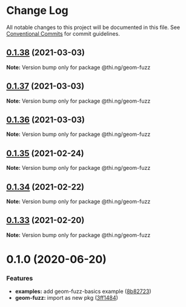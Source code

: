 # Change Log

All notable changes to this project will be documented in this file.
See [Conventional Commits](https://conventionalcommits.org) for commit guidelines.

## [0.1.38](https://github.com/thi-ng/umbrella/compare/@thi.ng/geom-fuzz@0.1.37...@thi.ng/geom-fuzz@0.1.38) (2021-03-03)

**Note:** Version bump only for package @thi.ng/geom-fuzz





## [0.1.37](https://github.com/thi-ng/umbrella/compare/@thi.ng/geom-fuzz@0.1.36...@thi.ng/geom-fuzz@0.1.37) (2021-03-03)

**Note:** Version bump only for package @thi.ng/geom-fuzz





## [0.1.36](https://github.com/thi-ng/umbrella/compare/@thi.ng/geom-fuzz@0.1.35...@thi.ng/geom-fuzz@0.1.36) (2021-03-03)

**Note:** Version bump only for package @thi.ng/geom-fuzz





## [0.1.35](https://github.com/thi-ng/umbrella/compare/@thi.ng/geom-fuzz@0.1.34...@thi.ng/geom-fuzz@0.1.35) (2021-02-24)

**Note:** Version bump only for package @thi.ng/geom-fuzz





## [0.1.34](https://github.com/thi-ng/umbrella/compare/@thi.ng/geom-fuzz@0.1.33...@thi.ng/geom-fuzz@0.1.34) (2021-02-22)

**Note:** Version bump only for package @thi.ng/geom-fuzz





## [0.1.33](https://github.com/thi-ng/umbrella/compare/@thi.ng/geom-fuzz@0.1.32...@thi.ng/geom-fuzz@0.1.33) (2021-02-20)

**Note:** Version bump only for package @thi.ng/geom-fuzz





# 0.1.0 (2020-06-20)


### Features

* **examples:** add geom-fuzz-basics example ([8b82723](https://github.com/thi-ng/umbrella/commit/8b82723c3708c78d5a67376036b661baec8e4ce0))
* **geom-fuzz:** import as new pkg ([3ff1484](https://github.com/thi-ng/umbrella/commit/3ff14848f277bd9dc7b2a009aa0a98d6e1d3df6c))
